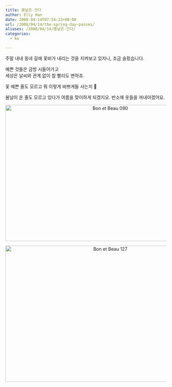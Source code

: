 ```yaml
---
title: 봄날은 간다
author: Elly Han
date: 2008-04-14T07:54:23+00:00
url: /2008/04/14/the-spring-day-passes/
aliases: /2008/04/14/봄날은-간다/
categories:
  - ko

---
```

주말 내내 동네 길에 꽃비가 내리는 것을 지켜보고 있자니, 조금 슬펐습니다.

예쁜 것들은 금방 시들어가고  
세상은 날씨와 관계 없이 참 빨리도 변하죠.

꽃 예쁜 줄도 모르고 뭐 이렇게 바쁘게들 사는지 🙂

봄날이 온 줄도 모르고 있다가 여름을 맞이하게 되겠지요. 반소매 옷들을 꺼내야겠어요.

<p align="center">
  <img style="border-right:0;border-top:0;border-left:0;border-bottom:0;" height="426" alt="Bon et Beau 090" src="https://i1.wp.com/ellyhan.cafe24.com/wp-content/uploads/2008/04/xsbabacjsp.jpg?resize=640%2C426" width="640" border="0" data-recalc-dims="1" />
</p>

<p align="center">
  <img style="border-right:0;border-top:0;border-left:0;border-bottom:0;" height="426" alt="Bon et Beau 127" src="https://i2.wp.com/ellyhan.cafe24.com/wp-content/uploads/2008/04/xbnytojpok.jpg?resize=640%2C426" width="640" border="0" data-recalc-dims="1" />
</p>